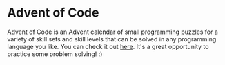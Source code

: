 # Advent of Code

Advent of Code is an Advent calendar of small programming puzzles for a variety of skill sets and skill levels that can be solved in any programming language you like. You can check it out [here](https://adventofcode.com/2020/about). It's a great opportunity to practice some problem solving! :)
